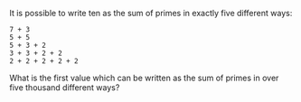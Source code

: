 It is possible to write ten as the sum of primes in exactly five different ways:

	7 + 3
	5 + 5
	5 + 3 + 2
	3 + 3 + 2 + 2
	2 + 2 + 2 + 2 + 2

What is the first value which can be written as the sum of
primes in over five thousand different ways?
